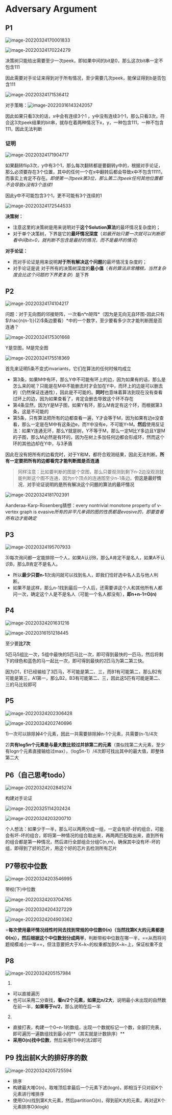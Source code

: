 # Adversary Argument

## P1

![image-20220324170001833](https://screen-shot.obs.cn-north-4.myhuaweicloud.com/image-20220324170001833.png)

![image-20220324170224279](https://screen-shot.obs.cn-north-4.myhuaweicloud.com/image-20220324170224279.png)

决策树只能给出需要至少一次peek，即如果中间的bit是0，那么这次bit串一定不包含111

因此需要对手论证来得到对于所有情况，至少需要几次peek，能保证得到b是否包含111

![image-20220324171536412](https://screen-shot.obs.cn-north-4.myhuaweicloud.com/image-20220324171536412.png)

对手策略：![image-20220316143242057](https://screen-shot.obs.cn-north-4.myhuaweicloud.com/image-20220316143242057.png)

因此如果只看3次的话，x中会有连续3个1 ，y中没有连续3个1，那么只看3次，符合这3次peek结果的bit串，就存在着两种情况下x，y，一种包含111，一种不包含111，因此无法判断

### 证明

![image-20220324171904717](https://screen-shot.obs.cn-north-4.myhuaweicloud.com/image-20220324171904717.png)

如果翻转flip3次，y中有3个1，那么每次翻转都是要翻转y中的，根据对手论证，那么必须要存在3个位置，其中的任何一个在x中翻转后都会导致x中不包含11111，而事实上肯定不存在。*即使第一次peek第3位，那么第二次peek任何其他位置都不会导致x没有3个连续1*

因此y中不可能包含3个1，更不可能有3个连续的1

![image-20220324172544533](https://screen-shot.obs.cn-north-4.myhuaweicloud.com/image-20220324172544533.png)

**决策树：**

- 注意这里的决策树是用来说明对于**这个Solution算法**的最坏情况复杂度的；
- 对于单个决策树，下界是它的**最坏情况深度**（*如最开始只要一次就可以判断即看中间bit=0，就判断不包含是最好的情况，而不是最坏的情况*）

**对手论证：**

- 而对手论证是用来说明**对于所有解决这个问题**的最坏情况复杂度的；
- 对手论证是说 对于所有的决策树深度的**最小值**（*有的算法非常糟糕，当然复杂度会比这个问题的下界更复杂*）是下界

## P2

![image-20220324174104217](https://screen-shot.obs.cn-north-4.myhuaweicloud.com/image-20220324174104217.png)

问题：对于无向图的邻接矩阵，一次看n\*n矩阵*（因为是无向无自环图-因此只有$\frac{n(n-1)}{2}$条边要看）*中的一个数字，至少要看多少次才能判断图是否连通？

![image-20220324175301668](https://screen-shot.obs.cn-north-4.myhuaweicloud.com/image-20220324175301668.png)

Y是空图，M是完全图

![image-20220324175518369](https://screen-shot.obs.cn-north-4.myhuaweicloud.com/image-20220324175518369.png)

首先来证明5条不变式invariants，它们在算法的任何时候均成立

- 第3条，如果M中有环，那么Y中不可能有环上的边，因为如果有的话，那么是怎么来的呢？只能是在M中不能删去时才会加在Y中，而环上的边是可以删去的（仍然保证连通性），因此是不可能的。**同时**也意味着算法到现在没有查看过环上的边，因为如果查看了，肯定会删去导致这个环不存在
- 第4条显然，因为Y是M子图，如果Y有环，那么M肯定有这个环，而根据第3条，这是不可能的
- 第5条，只有算法把所有的边都查看一遍，Y才会等于M，因为如果有边e没查看，那么一定是在M中有这条边e，而Y中没有e，不可能Y=M。**然后**使用反证法：如果Y连通无环，那么Y就是树，Y不等于M，那么一定M比Y多边且Y是M的子图，那么M必然是有环的，因为在树上多加任何边都会形成环，然而这个环的其他边却在Y中，与3矛盾

因此在没有把所有的边看完时，对于Y和M，都符合观测结果，因此无法判断。**所有一定要把所有的边都看完才能判断图是否连通**

> 同样注意：比如要判断的图是个空图，那么只要观测到剩下n-2边没观测就能判断这个图不连通，因为n个顶点的连通图至少n-1条边。**但这是最好情况**，**对手论证说明的是所有解决这个问题的算法的最坏情况**

![image-20220324181702391](https://screen-shot.obs.cn-north-4.myhuaweicloud.com/image-20220324181702391.png)

Aanderaa-Karp-Rosenberg猜想：every nontrivial monotone property of v-vertex graph is evasive*所有的非平凡单调的图的性质都是evasive的，即要查看所有边才能确定*

## P3

![image-20220324195707933](https://screen-shot.obs.cn-north-4.myhuaweicloud.com/image-20220324195707933.png)

3)每次询问都一定能排除一个人，如果A认识B，那么A肯定不是名人，如果A不认识B，那么B肯定不是名人。

- 所以**最少只要n-1**次询问就可以找到名人，即我们恰好选中名人去与他人判断。
- 如果不是这样，那么n-1找到最后一个人后，还需要讲这个人和其他所有人都问一次，确定这个人是不是名人（可能一个名人都没有），**即n+n-1=O(n)**

## P4

![image-20220324201631216](https://screen-shot.obs.cn-north-4.myhuaweicloud.com/image-20220324201631216.png)

![image-20220316151218445](https://screen-shot.obs.cn-north-4.myhuaweicloud.com/image-20220316151218445.png)

至少要**比7次**

5匹马5组比一次，5组中最快的5匹马比一次，即可得到最快的一匹马，然后将剩下的绿色和蓝色的马一起比一次，即可得到最快的2匹马为第二第三快。

因为D1，E1已经输给了3匹马，不可能是第二、三，而B1有可能第二，那么B2有可能是第三，A1第一，那么B2，B3有可能第二、三，因此这5匹有可能是第二、三的马比较即可

## P5

![image-20220324202306428](https://screen-shot.obs.cn-north-4.myhuaweicloud.com/image-20220324202306428.png)

![image-20220324202740696](https://screen-shot.obs.cn-north-4.myhuaweicloud.com/image-20220324202740696.png)

1)一次可以排除掉4个元素，因此一共需要排除掉n-1个元素，共需要(n-1)/4次

2)**共有log5n个元素是与最大数比较过并排第二的元素**（类似找第二大元素，至少有logn个元素直接输给过max），（log5n-1）/4次即可找出其中的最大值，即整体第二大

## P6（自己思考todo）

![image-20220324202845274](https://screen-shot.obs.cn-north-4.myhuaweicloud.com/image-20220324202845274.png)

构建对手论证

![image-20220325114202424](https://screen-shot.obs.cn-north-4.myhuaweicloud.com/image-20220325114202424.png)

![image-20220324203200710](https://screen-shot.obs.cn-north-4.myhuaweicloud.com/image-20220324203200710.png)

个人想法：如果少于一半，那么可以两两分成一组，一定会有好-好的组合，可能会有坏-坏的组合，即将第一种情况的组合取出来，再两两匹配取出来，直到所有的组合都是第一种情况，然后进行全部组合分组C(n,m)，确保其中没有坏-坏的组，即得到了好的芯片，用这个好的芯片去检测所有芯片

## P7带权中位数

![image-20220324203546995](https://screen-shot.obs.cn-north-4.myhuaweicloud.com/image-20220324203546995.png)

带权(下)中位数

![image-20220324203704785](https://screen-shot.obs.cn-north-4.myhuaweicloud.com/image-20220324203704785.png)

![image-20220324204327229](https://screen-shot.obs.cn-north-4.myhuaweicloud.com/image-20220324204327229.png)

![image-20220324204903362](https://screen-shot.obs.cn-north-4.myhuaweicloud.com/image-20220324204903362.png)

:star:**每次使用最坏情况线性时间去找到常规的中位数Θ(n)（当然找第K大的元素都是Θ(n)），然后根据这个中位数划分成两半**，判断带权中位数在哪一半，==从而将问题规模减小一半==，但注意要把大于X~k~的权重都加到X~k~上，保证权重不变

## P8

![image-20220324205157984](https://screen-shot.obs.cn-north-4.myhuaweicloud.com/image-20220324205157984.png)

1)

- 可以直接遍历
- 也可以采用二分查找，**看n/2个元素，如果比n/2大**，说明最小未出现的自然数在前一半，**如果等于n/2**，那么说明在后一半

2)

- 直接打表，构建一个0~n-1的数组，出现一个数就标记一个数，全部打完表，即可遍历一遍数组找到最小的**（其实就是计数排序）**
- **采用O(n)找中位数**，然后采用(1)中的法2即可

## P9 找出前K大的排好序的数

![image-20220324205725594](https://screen-shot.obs.cn-north-4.myhuaweicloud.com/image-20220324205725594.png)

- 排序
- 构建最大堆O(n)，取堆顶后拿最后一个元素下滤(logn)，即相当于只对前K个元素进行堆排序
- 使用O(n)找到第K大元素，然后partitionO(n)，得到前K大的元素，再对这K个元素排序O(klogk)


